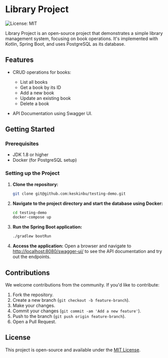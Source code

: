 # Library Project

![License: MIT](https://img.shields.io/badge/License-MIT-green.svg)

Library Project is an open-source project that demonstrates a simple library management system, focusing on book
operations. It's implemented with Kotlin, Spring Boot, and uses PostgreSQL as its database.

## Features

- CRUD operations for books:
    - List all books
    - Get a book by its ID
    - Add a new book
    - Update an existing book
    - Delete a book

- API Documentation using Swagger UI.

## Getting Started

### Prerequisites

- JDK 1.8 or higher
- Docker (for PostgreSQL setup)

### Setting up the Project

1. **Clone the repository:**
    ```bash
    git clone git@github.com:keskinbu/testing-demo.git
    ```

2. **Navigate to the project directory and start the database using Docker:**
    ```bash
    cd testing-demo
    docker-compose up
    ```

3. **Run the Spring Boot application:**
    ```bash
    ./gradlew bootRun
    ```

4. **Access the application:**
   Open a browser and navigate to [http://localhost:8080/swagger-ui/](http://localhost:8080/swagger-ui/) to see the API
   documentation and try out the endpoints.

## Contributions

We welcome contributions from the community. If you'd like to contribute:

1. Fork the repository.
2. Create a new branch (`git checkout -b feature-branch`).
3. Make your changes.
4. Commit your changes (`git commit -am 'Add a new feature'`).
5. Push to the branch (`git push origin feature-branch`).
6. Open a Pull Request.

## License

This project is open-source and available under the [MIT License](LICENSE).
